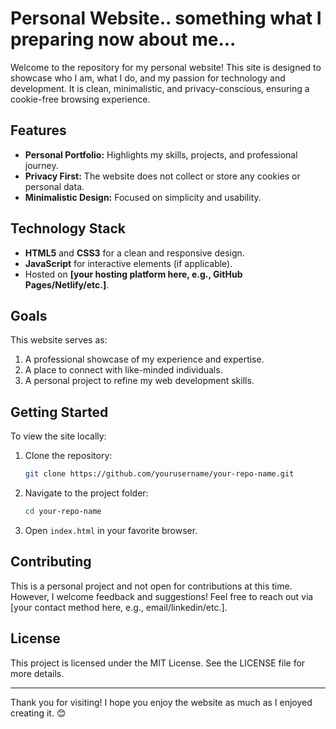 # Personal Website.. something what I preparing now about me...

Welcome to the repository for my personal website! This site is designed to showcase who I am, what I do, and my passion for technology and development. It is clean, minimalistic, and privacy-conscious, ensuring a cookie-free browsing experience.

## Features

- **Personal Portfolio:** Highlights my skills, projects, and professional journey.
- **Privacy First:** The website does not collect or store any cookies or personal data.
- **Minimalistic Design:** Focused on simplicity and usability.

## Technology Stack

- **HTML5** and **CSS3** for a clean and responsive design.
- **JavaScript** for interactive elements (if applicable).
- Hosted on **[your hosting platform here, e.g., GitHub Pages/Netlify/etc.]**.

## Goals

This website serves as:

1. A professional showcase of my experience and expertise.
2. A place to connect with like-minded individuals.
3. A personal project to refine my web development skills.

## Getting Started

To view the site locally:

1. Clone the repository:
   ```bash
   git clone https://github.com/yourusername/your-repo-name.git
   ```
2. Navigate to the project folder:
   ```bash
   cd your-repo-name
   ```
3. Open `index.html` in your favorite browser.

## Contributing

This is a personal project and not open for contributions at this time. However, I welcome feedback and suggestions! Feel free to reach out via [your contact method here, e.g., email/linkedin/etc.].

## License

This project is licensed under the MIT License. See the LICENSE file for more details.

---

Thank you for visiting! I hope you enjoy the website as much as I enjoyed creating it. 😊
